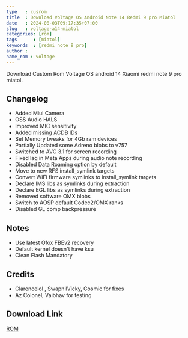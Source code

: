 ```yaml
---
type   : cusrom
title  : Download Voltage OS Android Note 14 Redmi 9 pro Miatol
date   : 2024-08-03T09:17:35+07:00
slug   : voltage-a14-miatol
categories: [rom]
tags      : [miatol]
keywords  : [redmi note 9 pro]
author :
name_rom : voltage
---
```


Download Custom Rom Voltage OS android 14 Xiaomi redmi note 9 pro miatol.

## Changelog
- Added Miui Camera
- OSS Audio HALS
- Improved MIC sensitivity 
- Added missing ACDB IDs
- Set Memory tweaks for 4Gb ram devices
- Partially Updated some Adreno blobs to v757
- Switched to AVC 3.1 for screen recording
- Fixed lag in Meta Apps during audio note recording
- Disabled Data Roaming option by default
- Move to new RFS install_symlink targets
- Convert WiFi firmware symlinks to install_symlink targets
- Declare IMS libs as symlinks during extraction 
- Declare EGL libs as symlinks during extraction
- Removed software OMX blobs
- Switch to AOSP default Codec2/OMX ranks
- Disabled GL comp backpressure

## Notes
- Use latest Ofox FBEv2 recovery
- Default kernel doesn't have ksu
- Clean Flash Mandatory 

## Credits
- Clarencelol , SwapnilVicky, Cosmic for fixes
- Az Colonel, Vaibhav for testing 


## Download Link
[ROM](https://sourceforge.net/projects/voltage-os/files/miatoll/)

